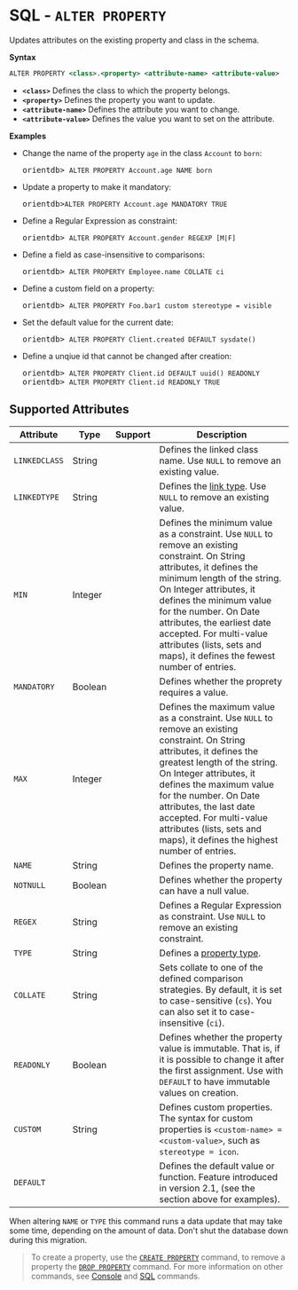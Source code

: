 # SQL - `ALTER PROPERTY`

Updates attributes on the existing property and class in the schema.

**Syntax**

```xml
ALTER PROPERTY <class>.<property> <attribute-name> <attribute-value>
```

- **`<class>`** Defines the class to which the property belongs.
- **`<property>`** Defines the property you want to update.
- **`<attribute-name>`** Defines the attribute you want to change.
- **`<attribute-value>`** Defines the value you want to set on the attribute.



**Examples**

- Change the name of the property `age` in the class `Account` to `born`:

  <pre>
  orientdb> <code class="lang-sql userinput">ALTER PROPERTY Account.age NAME born</code>
  </pre>

- Update a property to make it mandatory:

  <pre>
  orientdb><code class="lang-sql userinput">ALTER PROPERTY Account.age MANDATORY TRUE</code>
  </pre>

- Define a Regular Expression as constraint:

  <pre>
  orientdb> <code class="lang-sql userinput">ALTER PROPERTY Account.gender REGEXP [M|F]</code>
  </pre>

- Define a field as case-insensitive to comparisons:

  <pre>
  orientdb> <code class="lang-sql userinput">ALTER PROPERTY Employee.name COLLATE ci</code>
  </pre>

- Define a custom field on a property:

  <pre>
  orientdb> <code class="lang-sql userinput">ALTER PROPERTY Foo.bar1 custom stereotype = visible</code>
  </pre>

- Set the default value for the current date:

  <pre>
  orientdb> <code class="lang-sql userinput">ALTER PROPERTY Client.created DEFAULT sysdate()</code>
  </pre>

- Define a unqiue id that cannot be changed after creation:

  <pre>
  orientdb> <code class="lang-sql userinput">ALTER PROPERTY Client.id DEFAULT uuid() READONLY</code>
  orientdb> <code class="lang-sql userinput">ALTER PROPERTY Client.id READONLY TRUE</code>
  </pre>





## Supported Attributes

|Attribute|Type|Support|Description|
|---|---|---|---|
| `LINKEDCLASS` | String | | Defines the linked class name.  Use `NULL` to remove an existing value.|
| `LINKEDTYPE` | String | | Defines the [link type](Types.md).  Use `NULL` to remove an existing value.|
| `MIN` | Integer | | Defines the minimum value as a constraint.  Use `NULL` to remove an existing constraint.  On String attributes, it defines the minimum length of the string.  On Integer attributes, it defines the minimum value for the number.  On Date attributes, the earliest date accepted.  For multi-value attributes (lists, sets and maps), it defines the fewest number of entries.|
| `MANDATORY` | Boolean | | Defines whether the proprety requires a value. |
| `MAX` | Integer | | Defines the maximum value as a constraint.  Use `NULL` to remove an existing constraint.  On String attributes, it defines the greatest length of the string.  On Integer attributes, it defines the maximum value for the number.  On Date attributes, the last date accepted.  For multi-value attributes (lists, sets and maps), it defines the highest number of entries.|
| `NAME` | String || Defines the property name.|
| `NOTNULL` | Boolean || Defines whether the property can have a null value. |
| `REGEX` | String || Defines a Regular Expression as constraint.  Use `NULL` to remove an existing constraint.|
| `TYPE` | String || Defines a [property type](Types.md).|
| `COLLATE` | String || Sets collate to one of the defined comparison strategies.  By default, it is set to case-sensitive (`cs`).  You can also set it to case-insensitive (`ci`).|
| `READONLY` | Boolean || Defines whether the property value is immutable.  That is, if it is possible to change it after the first assignment.  Use with `DEFAULT` to have immutable values on creation.|
| `CUSTOM` | String || Defines custom properties.  The syntax for custom properties is `<custom-name> = <custom-value>`, such as `stereotype = icon`.|
| `DEFAULT` | || Defines the default value or function.  Feature introduced in version 2.1, (see the section above for examples).|

When altering `NAME` or `TYPE` this command runs a data update that may take some time, depending on the amount of data.  Don't shut the database down during this migration.



>To create a property, use the [`CREATE PROPERTY`](SQL-Create-Property.md) command, to remove a property the [`DROP PROPERTY`](SQL-Drop-Property.md) command.  For more information on other commands, see [Console](Console-Commands.md) and [SQL](SQL.md) commands.
